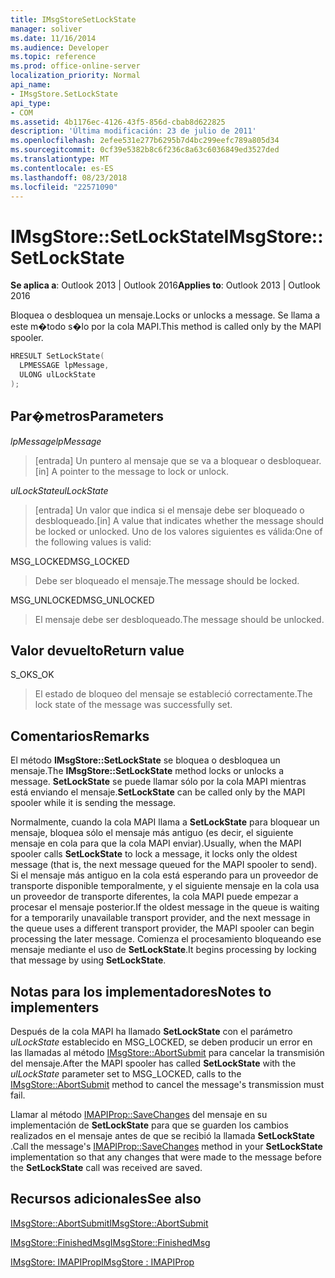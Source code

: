 ```yaml
---
title: IMsgStoreSetLockState
manager: soliver
ms.date: 11/16/2014
ms.audience: Developer
ms.topic: reference
ms.prod: office-online-server
localization_priority: Normal
api_name:
- IMsgStore.SetLockState
api_type:
- COM
ms.assetid: 4b1176ec-4126-43f5-856d-cbab8d622825
description: 'Última modificación: 23 de julio de 2011'
ms.openlocfilehash: 2efee531e277b6295b7d4bc299eefc789a805d34
ms.sourcegitcommit: 0cf39e5382b8c6f236c8a63c6036849ed3527ded
ms.translationtype: MT
ms.contentlocale: es-ES
ms.lasthandoff: 08/23/2018
ms.locfileid: "22571090"
---
```

# <a name="imsgstoresetlockstate"></a><span data-ttu-id="f5df9-103">IMsgStore::SetLockState</span><span class="sxs-lookup"><span data-stu-id="f5df9-103">IMsgStore::SetLockState</span></span>

  
  
<span data-ttu-id="f5df9-104">**Se aplica a**: Outlook 2013 | Outlook 2016</span><span class="sxs-lookup"><span data-stu-id="f5df9-104">**Applies to**: Outlook 2013 | Outlook 2016</span></span> 
  
<span data-ttu-id="f5df9-105">Bloquea o desbloquea un mensaje.</span><span class="sxs-lookup"><span data-stu-id="f5df9-105">Locks or unlocks a message.</span></span> <span data-ttu-id="f5df9-106">Se llama a este m�todo s�lo por la cola MAPI.</span><span class="sxs-lookup"><span data-stu-id="f5df9-106">This method is called only by the MAPI spooler.</span></span>
  
```cpp
HRESULT SetLockState(
  LPMESSAGE lpMessage,
  ULONG ulLockState  
);
```

## <a name="parameters"></a><span data-ttu-id="f5df9-107">Par�metros</span><span class="sxs-lookup"><span data-stu-id="f5df9-107">Parameters</span></span>

 <span data-ttu-id="f5df9-108">_lpMessage_</span><span class="sxs-lookup"><span data-stu-id="f5df9-108">_lpMessage_</span></span>
  
> <span data-ttu-id="f5df9-109">[entrada] Un puntero al mensaje que se va a bloquear o desbloquear.</span><span class="sxs-lookup"><span data-stu-id="f5df9-109">[in] A pointer to the message to lock or unlock.</span></span>
    
 <span data-ttu-id="f5df9-110">_ulLockState_</span><span class="sxs-lookup"><span data-stu-id="f5df9-110">_ulLockState_</span></span>
  
> <span data-ttu-id="f5df9-111">[entrada] Un valor que indica si el mensaje debe ser bloqueado o desbloqueado.</span><span class="sxs-lookup"><span data-stu-id="f5df9-111">[in] A value that indicates whether the message should be locked or unlocked.</span></span> <span data-ttu-id="f5df9-112">Uno de los valores siguientes es válida:</span><span class="sxs-lookup"><span data-stu-id="f5df9-112">One of the following values is valid:</span></span>
    
<span data-ttu-id="f5df9-113">MSG_LOCKED</span><span class="sxs-lookup"><span data-stu-id="f5df9-113">MSG_LOCKED</span></span> 
  
> <span data-ttu-id="f5df9-114">Debe ser bloqueado el mensaje.</span><span class="sxs-lookup"><span data-stu-id="f5df9-114">The message should be locked.</span></span> 
    
<span data-ttu-id="f5df9-115">MSG_UNLOCKED</span><span class="sxs-lookup"><span data-stu-id="f5df9-115">MSG_UNLOCKED</span></span> 
  
> <span data-ttu-id="f5df9-116">El mensaje debe ser desbloqueado.</span><span class="sxs-lookup"><span data-stu-id="f5df9-116">The message should be unlocked.</span></span>
    
## <a name="return-value"></a><span data-ttu-id="f5df9-117">Valor devuelto</span><span class="sxs-lookup"><span data-stu-id="f5df9-117">Return value</span></span>

<span data-ttu-id="f5df9-118">S_OK</span><span class="sxs-lookup"><span data-stu-id="f5df9-118">S_OK</span></span> 
  
> <span data-ttu-id="f5df9-119">El estado de bloqueo del mensaje se estableció correctamente.</span><span class="sxs-lookup"><span data-stu-id="f5df9-119">The lock state of the message was successfully set.</span></span>
    
## <a name="remarks"></a><span data-ttu-id="f5df9-120">Comentarios</span><span class="sxs-lookup"><span data-stu-id="f5df9-120">Remarks</span></span>

<span data-ttu-id="f5df9-121">El método **IMsgStore::SetLockState** se bloquea o desbloquea un mensaje.</span><span class="sxs-lookup"><span data-stu-id="f5df9-121">The **IMsgStore::SetLockState** method locks or unlocks a message.</span></span> <span data-ttu-id="f5df9-122">**SetLockState** se puede llamar sólo por la cola MAPI mientras está enviando el mensaje.</span><span class="sxs-lookup"><span data-stu-id="f5df9-122">**SetLockState** can be called only by the MAPI spooler while it is sending the message.</span></span> 
  
<span data-ttu-id="f5df9-123">Normalmente, cuando la cola MAPI llama a **SetLockState** para bloquear un mensaje, bloquea sólo el mensaje más antiguo (es decir, el siguiente mensaje en cola para que la cola MAPI enviar).</span><span class="sxs-lookup"><span data-stu-id="f5df9-123">Usually, when the MAPI spooler calls **SetLockState** to lock a message, it locks only the oldest message (that is, the next message queued for the MAPI spooler to send).</span></span> <span data-ttu-id="f5df9-124">Si el mensaje más antiguo en la cola está esperando para un proveedor de transporte disponible temporalmente, y el siguiente mensaje en la cola usa un proveedor de transporte diferentes, la cola MAPI puede empezar a procesar el mensaje posterior.</span><span class="sxs-lookup"><span data-stu-id="f5df9-124">If the oldest message in the queue is waiting for a temporarily unavailable transport provider, and the next message in the queue uses a different transport provider, the MAPI spooler can begin processing the later message.</span></span> <span data-ttu-id="f5df9-125">Comienza el procesamiento bloqueando ese mensaje mediante el uso de **SetLockState**.</span><span class="sxs-lookup"><span data-stu-id="f5df9-125">It begins processing by locking that message by using **SetLockState**.</span></span>
  
## <a name="notes-to-implementers"></a><span data-ttu-id="f5df9-126">Notas para los implementadores</span><span class="sxs-lookup"><span data-stu-id="f5df9-126">Notes to implementers</span></span>

<span data-ttu-id="f5df9-127">Después de la cola MAPI ha llamado **SetLockState** con el parámetro _ulLockState_ establecido en MSG_LOCKED, se deben producir un error en las llamadas al método [IMsgStore::AbortSubmit](imsgstore-abortsubmit.md) para cancelar la transmisión del mensaje.</span><span class="sxs-lookup"><span data-stu-id="f5df9-127">After the MAPI spooler has called **SetLockState** with the  _ulLockState_ parameter set to MSG_LOCKED, calls to the [IMsgStore::AbortSubmit](imsgstore-abortsubmit.md) method to cancel the message's transmission must fail.</span></span> 
  
<span data-ttu-id="f5df9-128">Llamar al método [IMAPIProp::SaveChanges](imapiprop-savechanges.md) del mensaje en su implementación de **SetLockState** para que se guarden los cambios realizados en el mensaje antes de que se recibió la llamada **SetLockState** .</span><span class="sxs-lookup"><span data-stu-id="f5df9-128">Call the message's [IMAPIProp::SaveChanges](imapiprop-savechanges.md) method in your **SetLockState** implementation so that any changes that were made to the message before the **SetLockState** call was received are saved.</span></span> 
  
## <a name="see-also"></a><span data-ttu-id="f5df9-129">Recursos adicionales</span><span class="sxs-lookup"><span data-stu-id="f5df9-129">See also</span></span>



[<span data-ttu-id="f5df9-130">IMsgStore::AbortSubmit</span><span class="sxs-lookup"><span data-stu-id="f5df9-130">IMsgStore::AbortSubmit</span></span>](imsgstore-abortsubmit.md)
  
[<span data-ttu-id="f5df9-131">IMsgStore::FinishedMsg</span><span class="sxs-lookup"><span data-stu-id="f5df9-131">IMsgStore::FinishedMsg</span></span>](imsgstore-finishedmsg.md)
  
[<span data-ttu-id="f5df9-132">IMsgStore: IMAPIProp</span><span class="sxs-lookup"><span data-stu-id="f5df9-132">IMsgStore : IMAPIProp</span></span>](imsgstoreimapiprop.md)

